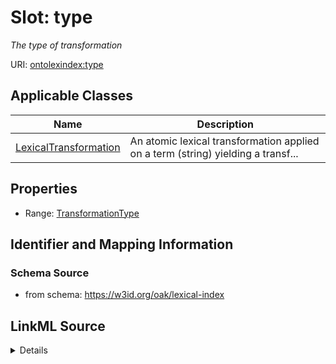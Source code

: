 # Slot: type
_The type of transformation_


URI: [ontolexindex:type](https://w3id.org/oak/lexical-index/type)



<!-- no inheritance hierarchy -->




## Applicable Classes

| Name | Description |
| --- | --- |
[LexicalTransformation](LexicalTransformation.md) | An atomic lexical transformation applied on a term (string) yielding a transf...






## Properties

* Range: [TransformationType](TransformationType.md)







## Identifier and Mapping Information







### Schema Source


* from schema: https://w3id.org/oak/lexical-index




## LinkML Source

<details>
```yaml
name: type
description: The type of transformation
from_schema: https://w3id.org/oak/lexical-index
rank: 1000
alias: type
owner: LexicalTransformation
domain_of:
- LexicalTransformation
range: TransformationType

```
</details>